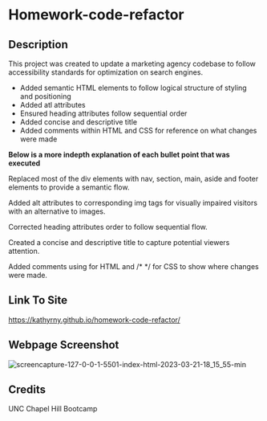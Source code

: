 # Homework-code-refactor

## Description

This project was created to update a marketing agency codebase to follow accessibility standards for optimization on search engines. 

* Added semantic HTML elements to follow logical structure of styling and positioning
* Added atl attributes 
* Ensured heading attributes follow sequential order
* Added concise and descriptive title
* Added comments within HTML and CSS for reference on what changes were made

**Below is a more indepth explanation of each bullet point that was executed**

  Replaced most of the div elements with nav, section, main, aside and footer elements to provide a semantic flow. 

  Added alt attributes to corresponding img tags for visually impaired visitors with an alternative to images.
 
  Corrected heading attributes order to follow sequential flow.

  Created a concise and descriptive title to capture potential viewers attention. 
  
  Added comments using <!-- --> for HTML and /* */ for CSS to show where changes were made. 
 
## Link To Site
https://kathyrny.github.io/homework-code-refactor/

## Webpage Screenshot

![screencapture-127-0-0-1-5501-index-html-2023-03-21-18_15_55-min](https://user-images.githubusercontent.com/127566404/227048698-9c488024-e92c-4368-a01f-f951e0ca17d2.png)


## Credits

UNC Chapel Hill Bootcamp

